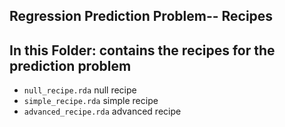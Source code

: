 ## Regression Prediction Problem-- Recipes

## In this Folder: contains the recipes for the prediction problem

- `null_recipe.rda` null recipe
- `simple_recipe.rda` simple recipe
- `advanced_recipe.rda` advanced recipe